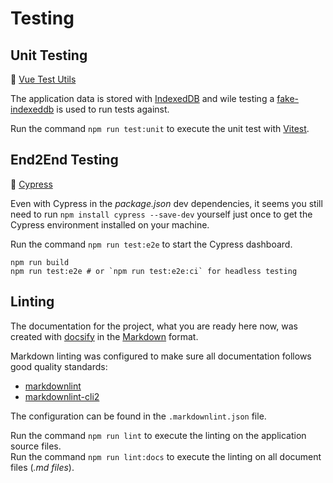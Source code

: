# Testing

## Unit Testing

:link: [Vue Test Utils](https://test-utils.vuejs.org/)

The application data is stored with [IndexedDB](https://developer.mozilla.org/en-US/docs/Web/API/IndexedDB_API) and wile
 testing a [fake-indexeddb](https://github.com/dumbmatter/fakeIndexedDB) is used to run tests against.

Run the command `npm run test:unit` to execute the unit test with [Vitest](https://vitest.dev/).

## End2End Testing

:link: [Cypress](https://www.cypress.io/)

Even with Cypress in the _package.json_ dev dependencies, it seems you still need to run `npm install cypress --save-dev`
 yourself just once to get the Cypress environment installed on your machine.

Run the command `npm run test:e2e` to start the Cypress dashboard.

```shell
npm run build
npm run test:e2e # or `npm run test:e2e:ci` for headless testing
```

## Linting

The documentation for the project, what you are ready here now, was created with [docsify](https://docsify.js.org/#/)
  in the [Markdown](https://daringfireball.net/projects/markdown/) format.

Markdown linting was configured to make sure all documentation follows good quality standards:

- [markdownlint](https://github.com/DavidAnson/markdownlint)
- [markdownlint-cli2](https://github.com/DavidAnson/markdownlint-cli2)

The configuration can be found in the `.markdownlint.json` file.

Run the command `npm run lint` to execute the linting on the application source files.  
Run the command `npm run lint:docs` to execute the linting on all document files (_.md files_).
